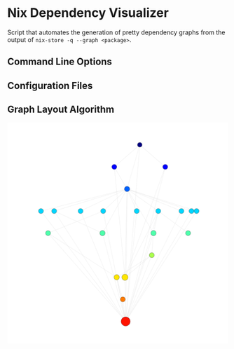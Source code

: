 # Nix Dependency Visualizer

Script that automates the generation of pretty dependency graphs from the output of ``nix-store -q --graph <package>``.

## Command Line Options

## Configuration Files

## Graph Layout Algorithm

![Demonstration of leveling algorithm](images/levels.png)
